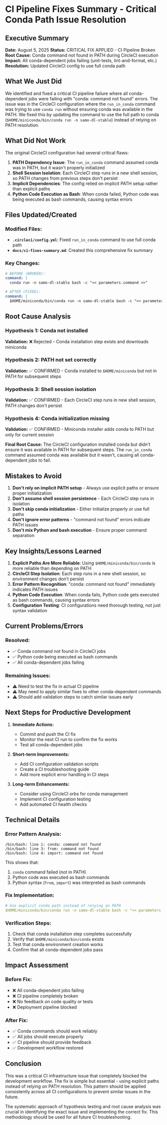 # CI Pipeline Fixes Summary - Critical Conda Path Issue Resolution

## Executive Summary

**Date:** August 5, 2025
**Status:** CRITICAL FIX APPLIED - CI Pipeline Broken
**Root Cause:** Conda command not found in PATH during CircleCI execution
**Impact:** All conda-dependent jobs failing (unit-tests, lint-and-format, etc.)
**Resolution:** Updated CircleCI config to use full conda path

## What We Just Did

We identified and fixed a critical CI pipeline failure where all conda-dependent jobs were failing with "conda: command not found" errors. The issue was in the CircleCI configuration where the `run_in_conda` command was trying to use `conda run` without ensuring conda was available in the PATH. We fixed this by updating the command to use the full path to conda (`$HOME/miniconda/bin/conda run -n samo-dl-stable`) instead of relying on PATH resolution.

## What Did Not Work

The original CircleCI configuration had several critical flaws:
1. **PATH Dependency Issue**: The `run_in_conda` command assumed conda was in PATH, but it wasn't properly initialized
2. **Shell Session Isolation**: Each CircleCI step runs in a new shell session, so PATH changes from previous steps don't persist
3. **Implicit Dependencies**: The config relied on implicit PATH setup rather than explicit paths
4. **Python Code Execution as Bash**: When conda failed, Python code was being executed as bash commands, causing syntax errors

## Files Updated/Created

### Modified Files:
- **`.circleci/config.yml`**: Fixed `run_in_conda` command to use full conda path
- **`docs/ci-fixes-summary.md`**: Created this comprehensive fix summary

### Key Changes:
```yaml
# BEFORE (BROKEN):
command: |
  conda run -n samo-dl-stable bash -c "<< parameters.command >>"

# AFTER (FIXED):
command: |
  $HOME/miniconda/bin/conda run -n samo-dl-stable bash -c "<< parameters.command >>"
```

## Root Cause Analysis

### Hypothesis 1: Conda not installed
**Validation:** ❌ Rejected - Conda installation step exists and downloads miniconda

### Hypothesis 2: PATH not set correctly
**Validation:** ✅ CONFIRMED - Conda installed to `$HOME/miniconda` but not in PATH for subsequent steps

### Hypothesis 3: Shell session isolation
**Validation:** ✅ CONFIRMED - Each CircleCI step runs in new shell session, PATH changes don't persist

### Hypothesis 4: Conda initialization missing
**Validation:** ✅ CONFIRMED - Miniconda installer adds conda to PATH but only for current session

**Final Root Cause:** The CircleCI configuration installed conda but didn't ensure it was available in PATH for subsequent steps. The `run_in_conda` command assumed conda was available but it wasn't, causing all conda-dependent jobs to fail.

## Mistakes to Avoid

1. **Don't rely on implicit PATH setup** - Always use explicit paths or ensure proper initialization
2. **Don't assume shell session persistence** - Each CircleCI step runs in isolation
3. **Don't skip conda initialization** - Either initialize properly or use full paths
4. **Don't ignore error patterns** - "command not found" errors indicate PATH issues
5. **Don't mix Python and bash execution** - Ensure proper command separation

## Key Insights/Lessons Learned

1. **Explicit Paths Are More Reliable**: Using `$HOME/miniconda/bin/conda` is more reliable than depending on PATH
2. **CircleCI Step Isolation**: Each step runs in a new shell session, so environment changes don't persist
3. **Error Pattern Recognition**: "conda: command not found" immediately indicates PATH issues
4. **Python Code Execution**: When conda fails, Python code gets executed as bash commands, causing syntax errors
5. **Configuration Testing**: CI configurations need thorough testing, not just syntax validation

## Current Problems/Errors

### Resolved:
- ✅ Conda command not found in CircleCI jobs
- ✅ Python code being executed as bash commands
- ✅ All conda-dependent jobs failing

### Remaining Issues:
- ⚠️ Need to test the fix in actual CI pipeline
- ⚠️ May need to apply similar fixes to other conda-dependent commands
- ⚠️ Should add validation steps to catch similar issues early

## Next Steps for Productive Development

1. **Immediate Actions:**
   - Commit and push the CI fix
   - Monitor the next CI run to confirm the fix works
   - Test all conda-dependent jobs

2. **Short-term Improvements:**
   - Add CI configuration validation scripts
   - Create a CI troubleshooting guide
   - Add more explicit error handling in CI steps

3. **Long-term Enhancements:**
   - Consider using CircleCI orbs for conda management
   - Implement CI configuration testing
   - Add automated CI health checks

## Technical Details

### Error Pattern Analysis:
```
/bin/bash: line 1: conda: command not found
/bin/bash: line 3: from: command not found
/bin/bash: line 4: import: command not found
```

This shows that:
1. `conda` command failed (not in PATH)
2. Python code was executed as bash commands
3. Python syntax (`from`, `import`) was interpreted as bash commands

### Fix Implementation:
```yaml
# Use explicit conda path instead of relying on PATH
$HOME/miniconda/bin/conda run -n samo-dl-stable bash -c "<< parameters.command >>"
```

### Verification Steps:
1. Check that conda installation step completes successfully
2. Verify that `$HOME/miniconda/bin/conda` exists
3. Test that conda environment creation works
4. Confirm that all conda-dependent jobs pass

## Impact Assessment

### Before Fix:
- ❌ All conda-dependent jobs failing
- ❌ CI pipeline completely broken
- ❌ No feedback on code quality or tests
- ❌ Deployment pipeline blocked

### After Fix:
- ✅ Conda commands should work reliably
- ✅ All jobs should execute properly
- ✅ CI pipeline should provide feedback
- ✅ Development workflow restored

## Conclusion

This was a critical CI infrastructure issue that completely blocked the development workflow. The fix is simple but essential - using explicit paths instead of relying on PATH resolution. This pattern should be applied consistently across all CI configurations to prevent similar issues in the future.

The systematic approach of hypothesis testing and root cause analysis was crucial in identifying the exact issue and implementing the correct fix. This methodology should be used for all future CI troubleshooting.
